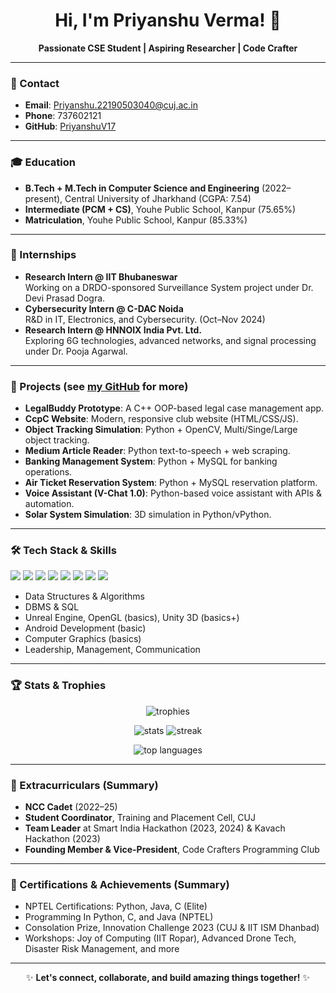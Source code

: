 <!-- Hi there, I'm Priyanshu Verma! 👋 -->

<h1 align="center">Hi, I'm Priyanshu Verma! 👋</h1>
<p align="center">
  <b>Passionate CSE Student | Aspiring Researcher | Code Crafter</b>
</p>

---

### 📱 Contact

- **Email**: Priyanshu.22190503040@cuj.ac.in
- **Phone**: 737602121
- **GitHub**: [PriyanshuV17](https://github.com/PriyanshuV17)

---

### 🎓 Education

- **B.Tech + M.Tech in Computer Science and Engineering** (2022–present), Central University of Jharkhand (CGPA: 7.54)
- **Intermediate (PCM + CS)**, Youhe Public School, Kanpur (75.65%)
- **Matriculation**, Youhe Public School, Kanpur (85.33%)

---

### 💼 Internships

- **Research Intern @ IIT Bhubaneswar**  
  Working on a DRDO-sponsored Surveillance System project under Dr. Devi Prasad Dogra.
- **Cybersecurity Intern @ C-DAC Noida**  
  R&D in IT, Electronics, and Cybersecurity. (Oct–Nov 2024)
- **Research Intern @ HNNOIX India Pvt. Ltd.**  
  Exploring 6G technologies, advanced networks, and signal processing under Dr. Pooja Agarwal.

---

### 🚀 Projects (see [my GitHub](https://github.com/PriyanshuV17) for more)

- **LegalBuddy Prototype**: A C++ OOP-based legal case management app.
- **CcpC Website**: Modern, responsive club website (HTML/CSS/JS).
- **Object Tracking Simulation**: Python + OpenCV, Multi/Singe/Large object tracking.
- **Medium Article Reader**: Python text-to-speech + web scraping.
- **Banking Management System**: Python + MySQL for banking operations.
- **Air Ticket Reservation System**: Python + MySQL reservation platform.
- **Voice Assistant (V-Chat 1.0)**: Python-based voice assistant with APIs & automation.
- **Solar System Simulation**: 3D simulation in Python/vPython.

---

### 🛠️ Tech Stack & Skills

<p>
  <img src="https://img.shields.io/badge/Python-3776AB?style=flat&logo=python&logoColor=white"/>
  <img src="https://img.shields.io/badge/Java-007396?style=flat&logo=java&logoColor=white"/>
  <img src="https://img.shields.io/badge/C-00599C?style=flat&logo=c&logoColor=white"/>
  <img src="https://img.shields.io/badge/C++-00599C?style=flat&logo=c%2B%2B&logoColor=white"/>
  <img src="https://img.shields.io/badge/HTML5-E34F26?style=flat&logo=html5&logoColor=white"/>
  <img src="https://img.shields.io/badge/CSS3-1572B6?style=flat&logo=css3&logoColor=white"/>
  <img src="https://img.shields.io/badge/MySQL-4479A1?style=flat&logo=mysql&logoColor=white"/>
  <img src="https://img.shields.io/badge/GitHub-181717?style=flat&logo=github&logoColor=white"/>
</p>

- Data Structures & Algorithms
- DBMS & SQL
- Unreal Engine, OpenGL (basics), Unity 3D (basics+)
- Android Development (basic)
- Computer Graphics (basics)
- Leadership, Management, Communication

---

### 🏆 Stats & Trophies

<p align="center">
  <img src="https://github-profile-trophy.vercel.app/?username=PriyanshuV17&theme=darkhub" alt="trophies"/>
</p>
<p align="center">
  <img src="https://github-readme-stats.vercel.app/api?username=PriyanshuV17&show_icons=true&theme=tokyonight" alt="stats"/>
  <img src="https://github-readme-streak-stats.herokuapp.com/?user=PriyanshuV17&theme=tokyonight" alt="streak"/>
</p>
<p align="center">
  <img src="https://github-readme-stats.vercel.app/api/top-langs/?username=PriyanshuV17&layout=compact&theme=tokyonight" alt="top languages"/>
</p>

---

### 🌟 Extracurriculars (Summary)

- **NCC Cadet** (2022–25)
- **Student Coordinator**, Training and Placement Cell, CUJ
- **Team Leader** at Smart India Hackathon (2023, 2024) & Kavach Hackathon (2023)
- **Founding Member & Vice-President**, Code Crafters Programming Club

---

### 📜 Certifications & Achievements (Summary)

- NPTEL Certifications: Python, Java, C (Elite)
- Programming In Python, C, and Java (NPTEL)
- Consolation Prize, Innovation Challenge 2023 (CUJ & IIT ISM Dhanbad)
- Workshops: Joy of Computing (IIT Ropar), Advanced Drone Tech, Disaster Risk Management, and more

---

<div align="center">

✨ <b>Let's connect, collaborate, and build amazing things together!</b> ✨

</div>
